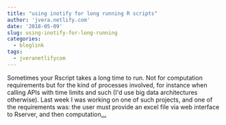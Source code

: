 ```yaml
---
title: "using inotify for long running R scripts"
author: 'jvera.netlify.com'
date: '2018-05-09'
slug: using-inotify-for-long-running
categories:
  - bloglink
tags:
  - jveranetlifycom
---
```


Sometimes your Rscript takes a long time to run. Not for computation requirements but for the kind of processes involved, for instance when calling APIs with time limits and such (I'd use big data architectures otherwise). Last week I was working on one of such projects, and one of the requirements was: the user must provide an excel file via web interface to Rserver, and then computation[... <i class="fas fa-external-link-alt"></i>](http://jvera.netlify.com/post/2018/05/09/using-inotify-for-long-running-r-scripts/)

